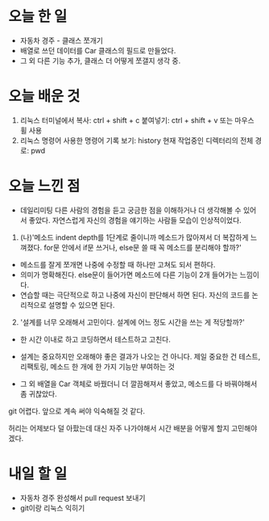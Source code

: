 # 오늘 한 일
- 자동차 경주 - 클래스 쪼개기 
- 배열로 쓰던 데이터를 Car 클래스의 필드로 만들었다.
- 그 외 다른 기능 추가, 클래스 더 어떻게 쪼갤지 생각 중.
 
# 오늘 배운 것
1. 리눅스 터미널에서
복사: ctrl + shift + c
붙여넣기: ctrl + shift + v
또는 마우스  휠 사용
2. 리눅스  명령어
사용한 명령어 기록 보기: history
현재 작업중인 디렉터리의 전체 경로: pwd

# 오늘 느낀 점
- 데일리미팅
다른 사람의 경험을 듣고 궁금한 점을 이해하거나 더 생각해볼 수 있어서 좋았다. 
자연스럽게 자신의 경험을 얘기하는 사람들 모습이 인상적이었다.
  
1. (나)'메소드 indent depth를 1단계로 줄이니까 메소드가 많아져서 더 복잡하게 느껴졌다. 
for문 안에서 if문 쓰거나, else문 쓸 때 꼭 메소드를 분리해야 할까?'
- 메소드를 잘게 쪼개면 나중에 수정할 때 하나만 고쳐도 되서 편하다. 
- 의미가 명확해진다. else문이 들어가면 메소드에 다른 기능이 2개 들어가는 느낌이다.
- 연습할 때는 극단적으로 하고 나중에 자신이 판단해서 하면 된다. 자신의 코드를 논리적으로 설명할 수 있으면 된다.  

2. '설계를 너무 오래해서 고민이다. 설계에 어느 정도 시간을 쓰는 게 적당할까?'
- 한 시간 이내로 하고 코딩하면서 테스트하고 고친다. 
- 설계는 중요하지만 오래해야 좋은 결과가 나오는 건 아니다. 제일 중요한 건  테스트, 리팩토링, 메소드 한 개에 한 가지 기능만 부여하는 것

- 그 외
배열을 Car 객체로 바꿨더니 더 깔끔해져서 좋았고, 메소드를 다 바꿔야해서 좀 귀찮았다.  

git 어렵다. 앞으로 계속 써야 익숙해질 것 같다. 

허리는 어제보다 덜 아팠는데 대신 자주 나가야해서 시간 배분을 어떻게 할지 고민해야겠다. 

# 내일 할 일
- 자동차 경주 완성해서 pull request 보내기
- git이랑 리눅스 익히기
